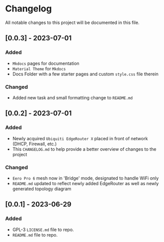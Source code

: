 # Changelog

All notable changes to this project will be documented in this file.

## [0.0.3] - 2023-07-01

### Added

- `Mkdocs` pages for documentation
- `Material Theme` for `Mkdocs`
- Docs Folder with a few starter pages and custom `style.css` file therein

### Changed

- Added new task and small formatting change to `README.md`

## [0.0.2] - 2023-07-01

### Added

- Newly acquired `Ubiquiti EdgeRouter X` placed in front of network (DHCP, Firewall, etc.)
- This `CHANGELOG.md` to help provide a better overview of changes to the project

### Changed

- `Eero Pro 6` mesh now in 'Bridge' mode, designated to handle WiFi only
- `README.md` updated to reflect newly added EdgeRouter as well as newly generated topology diagram

## [0.0.1] - 2023-06-29

### Added

- GPL-3 `LICENSE.md` file to repo.
- `README.md` file to repo.